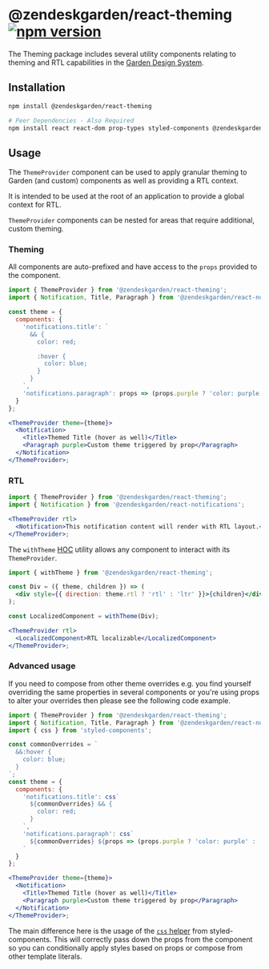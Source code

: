 # @zendeskgarden/react-theming [![npm version](https://img.shields.io/npm/v/@zendeskgarden/react-theming.svg?style=flat-square)](https://www.npmjs.com/package/@zendeskgarden/react-theming)

The Theming package includes several utility components relating to theming
and RTL capabilities in the [Garden Design System](https://zendeskgarden.github.io/).

## Installation

```sh
npm install @zendeskgarden/react-theming

# Peer Dependencies - Also Required
npm install react react-dom prop-types styled-components @zendeskgarden/react-theming
```

## Usage

The `ThemeProvider` component can be used to apply granular theming to
Garden (and custom) components as well as providing a RTL context.

It is intended to be used at the root of an application to provide a global
context for RTL.

`ThemeProvider` components can be nested for areas that require additional,
custom theming.

### Theming

All components are auto-prefixed and have access to the `props` provided to
the component.

```jsx static
import { ThemeProvider } from '@zendeskgarden/react-theming';
import { Notification, Title, Paragraph } from '@zendeskgarden/react-notifications';

const theme = {
  components: {
    'notifications.title': `
      && {
        color: red;

        :hover {
          color: blue;
        }
      }
    `,
    'notifications.paragraph': props => (props.purple ? 'color: purple' : '')
  }
};

<ThemeProvider theme={theme}>
  <Notification>
    <Title>Themed Title (hover as well)</Title>
    <Paragraph purple>Custom theme triggered by prop</Paragraph>
  </Notification>
</ThemeProvider>;
```

### RTL

```jsx static
import { ThemeProvider } from '@zendeskgarden/react-theming';
import { Notification } from '@zendeskgarden/react-notifications';

<ThemeProvider rtl>
  <Notification>This notification content will render with RTL layout.</Notification>
</ThemeProvider>;
```

The `withTheme` [HOC](https://reactjs.org/docs/higher-order-components.html) utility
allows any component to interact with its `ThemeProvider`.

```jsx static
import { withTheme } from '@zendeskgarden/react-theming';

const Div = ({ theme, children }) => (
  <div style={{ direction: theme.rtl ? 'rtl' : 'ltr' }}>{children}</div>
);

const LocalizedComponent = withTheme(Div);

<ThemeProvider rtl>
  <LocalizedComponent>RTL localizable</LocalizedComponent>
</ThemeProvider>;
```

### Advanced usage

If you need to compose from other theme overrides e.g. you find yourself overriding
the same properties in several components or you're using props to alter your
overrides then please see the following code example.

```jsx static
import { ThemeProvider } from '@zendeskgarden/react-theming';
import { Notification, Title, Paragraph } from '@zendeskgarden/react-notifications';
import { css } from 'styled-components';

const commonOverrides = `
  &&:hover {
    color: blue;
  }
`;
const theme = {
  components: {
    'notifications.title': css`
      ${commonOverrides} && {
        color: red;
      }
    `,
    'notifications.paragraph': css`
      ${commonOverrides} ${props => (props.purple ? 'color: purple' : '')};
    `
  }
};

<ThemeProvider theme={theme}>
  <Notification>
    <Title>Themed Title (hover as well)</Title>
    <Paragraph purple>Custom theme triggered by prop</Paragraph>
  </Notification>
</ThemeProvider>;
```

The main difference here is the usage of the [`css` helper](https://www.styled-components.com/docs/api#css)
from styled-components. This will correctly pass down the props from the component so you can conditionally
apply styles based on props or compose from other template literals.
